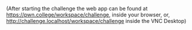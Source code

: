 
(After starting the challenge the web app can be found at https://pwn.college/workspace/challenge, inside your browser, or, http://challenge.localhost/workspace/challenge inside the VNC Desktop)
